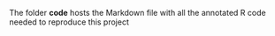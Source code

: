 The folder **code** hosts the Markdown file with all the annotated R code needed to reproduce this project
